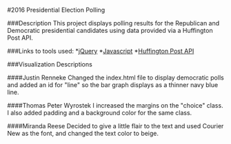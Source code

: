 #2016 Presidential Election Polling

###Description
This project displays polling results for the Republican and Democratic presidential candidates using data provided via a Huffington Post API.

###Links to tools used:
*[jQuery](https://jquery.com/)
*[Javascript](https://www.javascript.com/)
*[Huffington Post API](http://elections.huffingtonpost.com/pollster/api)

###Visualization Descriptions

####Justin Renneke
Changed the index.html file to display democratic polls and added an id for "line" so the bar graph displays as a thinner navy blue line.


####Thomas Peter Wyrostek
I increased the margins on the "choice" class. I also added padding and a background color for the same class.

####Miranda Reese
Decided to give a little flair to the text and used Courier New as the font, and changed the text color to beige.
